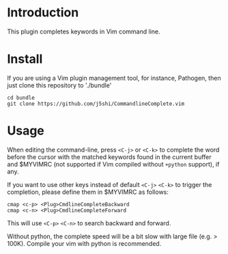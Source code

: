 # Introduction

This plugin completes keywords in Vim command line.

# Install

If you are using a Vim plugin management tool, for instance, Pathogen, then just clone this
repository to './bundle'

    cd bundle
    git clone https://github.com/j5shi/CommandlineComplete.vim

# Usage

When editing the command-line, press `<C-j>` or `<C-k>` to complete the word before the cursor with the
matched keywords found in the current buffer and $MYVIMRC (not supported if Vim compiled without
`+python` support), if any.

If you want to use other keys instead of default `<C-j>` `<C-k>` to trigger the completion, please
define them in $MYVIMRC as follows:

    cmap <c-p> <Plug>CmdlineCompleteBackward
    cmap <c-n> <Plug>CmdlineCompleteForward

This will use `<C-p>` `<C-n>` to search backward and forward.

Without python, the complete speed will be a bit slow with large file (e.g. > 100K). Compile your
vim with python is recommended.

